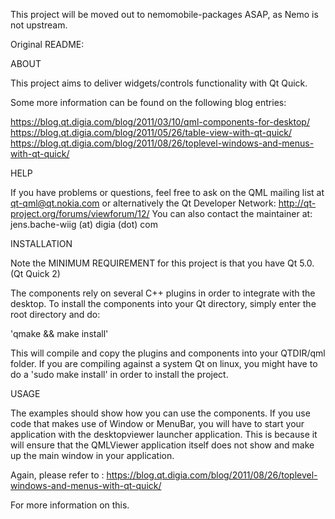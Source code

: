 This project will be moved out to nemomobile-packages ASAP, as Nemo is not upstream.

Original README:


ABOUT

This project aims to deliver widgets/controls functionality with Qt Quick.

Some more information can be found on the following blog entries:

https://blog.qt.digia.com/blog/2011/03/10/qml-components-for-desktop/
https://blog.qt.digia.com/blog/2011/05/26/table-view-with-qt-quick/
https://blog.qt.digia.com/blog/2011/08/26/toplevel-windows-and-menus-with-qt-quick/


HELP

If you have problems or questions, feel free to ask on the QML mailing list at qt-qml@qt.nokia.com
or alternatively the Qt Developer Network: http://qt-project.org/forums/viewforum/12/
You can also contact the maintainer at: jens.bache-wiig (at) digia (dot) com


INSTALLATION

Note the MINIMUM REQUIREMENT for this project is that you have Qt 5.0. (Qt Quick 2)

The components rely on several C++ plugins in order to integrate with the desktop. To install the
components into your Qt directory, simply enter the root directory and do:

'qmake && make install'

This will compile and copy the plugins and components into your QTDIR/qml folder.
If you are compiling against a system Qt on linux, you might have to do a 'sudo make install'
in order to install the project.


USAGE

The examples should show how you can use the components. If you use code that makes use of
Window or MenuBar, you will have to start your application with the desktopviewer launcher
application. This is because it will ensure that the QMLViewer application itself does not
show and make up the main window in your application.

Again, please refer to :
https://blog.qt.digia.com/blog/2011/08/26/toplevel-windows-and-menus-with-qt-quick/

For more information on this.

